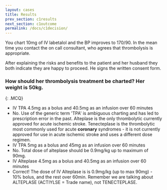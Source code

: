 ```yaml
---
layout: cases
title: Results
prev_section: c1results
next_section: c1outcome
permalink: /docs/c1decision/
---
```


You chart 10mg of IV labetalol and the BP improves to 170/90. In the mean time you contact the on call consultant, who agrees that thrombolysis is appropriate.

After explaining the risks and benefits to the patient and her husband they both indicate they are happy to proceed. He signs the written consent form.


### How should her thrombolysis treatment be charted? Her weight is 50kg.
{: .MCQ}

* IV TPA 4.5mg as a bolus and 40.5mg as an infusion over 60 minutes
* No. Use of the generic term 'TPA' is ambiguous charting and has led to prescription error in the past. Alteplase is the only thrombolytic currently approved for acute ischemic stroke. Tenecteplase is the thrombolytic most commonly used for acute **coronary** syndromes - it is not currently approved for use in acute ischemic stroke and uses a different dose regimen.
* IV TPA 5mg as a bolus and 45mg as an infusion over 60 minutes
* No. Total dose of alteplase should be 0.9mg/kg up to maximum of 90mg.
* IV Alteplase 4.5mg as a bolus and 40.5mg as an infusion over 60 minutes
* Correct! The dose of IV Alteplase is is 0.9mg/kg (up to max 90mg) - 10% bolus, and the rest over 60min. Remember we are talking about ALTEPLASE (ACTIYLSE = Trade name), not TENECTEPLASE.
